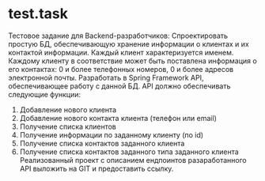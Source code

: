 # test.task


Тестовое задание для Backend-разработчиков:
Спроектировать простую БД, обеспечивающую хранение информации о клиентах и их контактой информации.
Каждый клиент характеризуется именем. 
Каждому клиенту в соответствие может быть поставлена информация о его контактах: 0 и более телефонных номеров, 0 и более адресов электронной почты.
Разработать в Spring Framework API, обеспечивающее работу с данной БД.
API должно обеспечивать следующие функции:
1) Добавление нового клиента
2) Добавление нового контакта клиента (телефон или email)
3) Получение списка клиентов
4) Получение информации по заданному клиенту (по id)
5) Получение списка контактов заданного клиента
6) Получение списка контактов заданного типа заданного клиента
Реализованный проект с описанием ендпоинтов разаработанного API выложить на GIT и предоставить ссылку.
